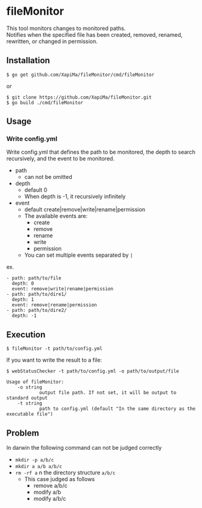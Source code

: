 # fileMonitor
This tool monitors changes to monitored paths.  
Notifies when the specified file has been created, removed, renamed, rewritten, or changed in permission.


## Installation
```
$ go get github.com/XapiMa/fileMonitor/cmd/fileMonitor
```

or

```
$ git clone https://github.com/XapiMa/fileMonitor.git
$ go build ./cmd/fileMonitor
```


## Usage
### Write config.yml
Write config.yml that defines the path to be monitored, the depth to search recursively, and the event to be monitored.  

- path
    - can not be omitted
- depth
    - default 0
    - When depth is -1, it recursively infinitely
- event
    - default create|remove|write|rename|permission
    - The available events are:
        - create
        - remove
        - rename
        - write
        - permission
    - You can set multiple events separated by `|`


ex.
```
- path: path/to/file
  depth: 0
  event: remove|write|rename|permission
- path: path/to/dire1/
  depth: 1
  event: remove|rename|permission
- path: path/to/dire2/
  depth: -1
```

## Execution

```
$ fileMonitor -t path/to/config.yml
```

If you want to write the result to a file:
```
$ webStatusChecker -t path/to/config.yml -o path/to/output/file
```

```
Usage of fileMonitor:
    -o string
            output file path. If not set, it will be output to standard output
    -t string
            path to config.yml (default "In the same directory as the executable file")
```


## Problem
In darwin the following command can not be judged correctly
- `mkdir -p a/b/c`
- `mkdir a a/b a/b/c`
- `rm -rf a` n the directory structure `a/b/c`
    - This case judged as follows
        - remove a/b/c
        - modify a/b
        - modify a/b/c
